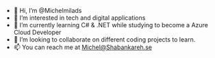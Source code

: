 - 👋 Hi, I’m @Michelmilads
- 👀 I’m interested in tech and digital applications 
- 🌱 I’m currently learning C# & .NET while studying to become a Azure Cloud Developer
- 💞️ I’m looking to collaborate on different coding projects to learn.
- 📫 You can reach me at Michel@Shabankareh.se
